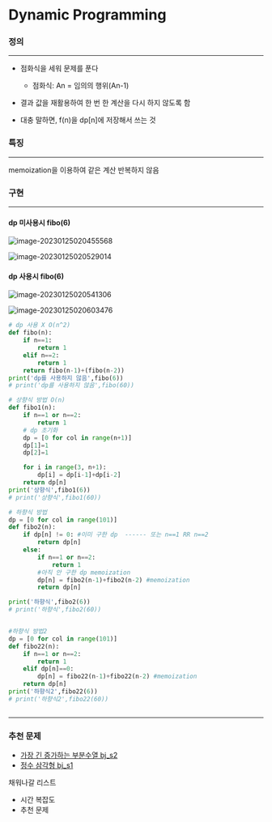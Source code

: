 # Dynamic Programming

### 정의

---

- 점화식을 세워 문제를 푼다
  - 점화식: An = 임의의 행위(An-1)



- 결과 값을 재활용하여 한 번 한 계산을 다시 하지 않도록 함
- 대충 말하면, f(n)을 dp[n]에 저장해서 쓰는 것

### 특징

---

memoization을 이용하여 같은 계산 반복하지 않음

### 구현

---

#### dp 미사용시 fibo(6)

![image-20230125020455568](/image-20230125020455568.png)

![image-20230125020529014](./image-20230125020529014.png)

#### dp 사용시 fibo(6)

![image-20230125020541306](image-20230125020541306.png)

![image-20230125020603476](image-20230125020603476.png)

```python
# dp 사용 X O(n^2)
def fibo(n):
    if n==1:
        return 1
    elif n==2:
        return 1
    return fibo(n-1)+(fibo(n-2))
print('dp를 사용하지 않음',fibo(6))
# print('dp를 사용하지 않음',fibo(60))

# 상향식 방법 O(n)
def fibo1(n):
    if n==1 or n==2:
        return 1
    # dp 초기화
    dp = [0 for col in range(n+1)]
    dp[1]=1
    dp[2]=1

    for i in range(3, n+1):
        dp[i] = dp[i-1]+dp[i-2]
    return dp[n]
print('상향식',fibo1(6))
# print('상향식',fibo1(60))

# 하향식 방법
dp = [0 for col in range(101)]
def fibo2(n):
    if dp[n] != 0: #이미 구한 dp  ------ 또는 n==1 RR n==2
        return dp[n]
    else:
        if n==1 or n==2:
            return 1
        #아직 안 구한 dp memoization
        dp[n] = fibo2(n-1)+fibo2(n-2) #memoization
        return dp[n]

print('하향식',fibo2(6))
# print('하향식',fibo2(60))


#하향식 방법2
dp = [0 for col in range(101)]
def fibo22(n):
    if n==1 or n==2:
        return 1
    elif dp[n]==0:
        dp[n] = fibo22(n-1)+fibo22(n-2) #memoization
    return dp[n]
print('하향식2',fibo22(6))
# print('하향식2',fibo22(60))



```

---

### 추천 문제

- [가장 긴 증가하는 부분수열 bj_s2](https://www.acmicpc.net/problem/11053)
- [정수 삼각형 bj_s1](https://www.acmicpc.net/problem/1932)

채워나갈 리스트

- 시간 복잡도
- 추천 문제

